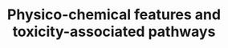---
annotations:
- type: Disease Ontology
  value: pancreatic cancer
- type: Pathway Ontology
  value: amyotrophic lateral sclerosis pathway
- type: Pathway Ontology
  value: signaling pathway
authors:
- AAR&Co
- Khanspers
- Egonw
- MaintBot
- Eweitz
description: This pathway is based on Figure 8 of "Mapping drug physico-chemical features
  to pathway activity reveals molecular networks linked to toxicity outcome."(See
  bibliography).   These 3 pathways demonstrate close links between pathways associated
  with chemical hits and pathways associated with toxicity. The pathways associated
  with chemical hits (Wnt signaling, long-term depression, and ErbB signaling pathways)
  and the pathways associated with toxicity (focal adhesion, ALS, and pancreatic Cancer
  respectively) have been shown to have possible links through shared genes between
  the two pathways. The mechanisms of action presented by these links were only implied
  by the toxicity pathways.  Proteins on this pathway have targeted assays available
  via the [https://assays.cancer.gov/available_assays?wp_id=WP3680 CPTAC Assay Portal]
last-edited: 2021-05-22
organisms:
- Homo sapiens
redirect_from:
- /index.php/Pathway:WP3680
- /instance/WP3680
schema-jsonld:
- '@context': https://schema.org/
  '@id': https://wikipathways.github.io/pathways/WP3680.html
  '@type': Dataset
  creator:
    '@type': Organization
    name: WikiPathways
  description: This pathway is based on Figure 8 of "Mapping drug physico-chemical
    features to pathway activity reveals molecular networks linked to toxicity outcome."(See
    bibliography).   These 3 pathways demonstrate close links between pathways associated
    with chemical hits and pathways associated with toxicity. The pathways associated
    with chemical hits (Wnt signaling, long-term depression, and ErbB signaling pathways)
    and the pathways associated with toxicity (focal adhesion, ALS, and pancreatic
    Cancer respectively) have been shown to have possible links through shared genes
    between the two pathways. The mechanisms of action presented by these links were
    only implied by the toxicity pathways.  Proteins on this pathway have targeted
    assays available via the [https://assays.cancer.gov/available_assays?wp_id=WP3680
    CPTAC Assay Portal]
  keywords:
  - ''
  - DAAM1
  - NEFH
  - FN1
  - CAMK
  - JNKK
  - WNT11
  - FAK
  - p27
  - AXIN1
  - RHOA
  - Ras
  - FZD8
  - Peroxynitrite
  - GSK3B
  - O2
  - Ca2+
  - FZD6
  - MEK
  - TMSB4
  - PFN2
  - ROS
  - STAT5
  - ErbB-1
  - MAPK/ERK
  - Raf
  - MLCP
  - PFN4
  - ARP3
  - NCK
  - CBL
  - PP2A
  - ELK
  - GluR
  - Shc1
  - PFN1
  - FZD1
  - ARP2
  - ROCK2
  - PFN3
  - SOS1
  - JUN
  - OH
  - FZD10
  - APC
  - ErbB-2
  - ACTA1
  - FZD9
  - MLC
  - GPX1
  - CTNNB1
  - WNT16
  - p21
  - DVL1
  - MLCK
  - NOS1
  - Glutamate
  - JNK
  - Cell Cycle
  - PI3K
  - NEFM
  - MYC
  - TGFA
  - PKB/AKT
  - NEFL
  - PLCG
  - FZD2
  - PAK
  - FZD4
  - GRB2
  - ErbB-4
  - FZD5
  - 'NO'
  - FZD3
  - Arginine
  - Src
  - H20
  - FZD7
  - SOD1
  license: CC0
  name: Physico-chemical features and toxicity-associated pathways
seo: CreativeWork
title: Physico-chemical features and toxicity-associated pathways
wpid: WP3680
---